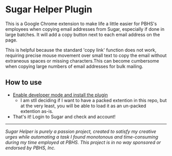 # Sugar Helper Plugin

This is a Google Chrome extension to make life a little easier for PBHS's employees when copying email addresses from Sugar, especially if done in large batches.
It will add a copy button next to each email address on the page.

This is helpful because the standard 'copy link' function does not work, requiring precise mouse movement over small text to copy the email without extraneous spaces or missing characters.This can become cumbersome when copying large numbers of email addresses for bulk mailing.

## How to use

- [Enable developer mode and install the plugin](https://developer.chrome.com/extensions/faq#:~:text=You%20can%20start%20by%20turning,a%20packaged%20extension%2C%20and%20more.)
  - I am stll deciding if I want to have a packed extention in this repo, but at the very least, you will be able to load it as an un-packed extention as-is.
- That's it! Login to Sugar and check and account!

<hr>

_Sugar Helper is purely a passion project, created to satisfy my creative urges while automating a task I found monotonous and time-consuming during my time employed at PBHS. This project is in no way sponsored or endorsed by PBHS, Inc._
